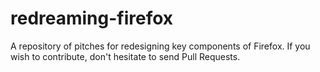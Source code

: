# redreaming-firefox
A repository of pitches for redesigning key components of Firefox. If you wish to contribute, don't hesitate to send Pull Requests.
